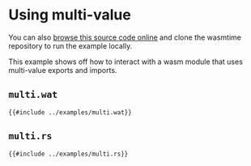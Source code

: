 # Using multi-value

You can also [browse this source code online][code] and clone the wasmtime
repository to run the example locally.

[code]: https://github.com/bytecodealliance/wasmtime/blob/main/examples/multi.rs

This example shows off how to interact with a wasm module that uses multi-value
exports and imports.

## `multi.wat`

```wat
{{#include ../examples/multi.wat}}
```


## `multi.rs`

```rust,ignore
{{#include ../examples/multi.rs}}
```
